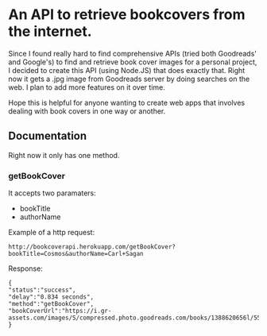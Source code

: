 # An API to retrieve bookcovers from the internet.

Since I found really hard to find comprehensive APIs (tried both Goodreads' and Google's) to find and retrieve book cover images for a personal project, I decided to create this API (using Node.JS) that does exactly that. Right now it gets a .jpg image from Goodreads server by doing searches on the web. I plan to add more features on it over time.

Hope this is helpful for anyone wanting to create web apps that involves dealing with book covers in one way or another.

## Documentation

Right now it only has one method.

### getBookCover

It accepts two paramaters:

- bookTitle
- authorName

Example of a http request:

`http://bookcoverapi.herokuapp.com/getBookCover?bookTitle=Cosmos&authorName=Carl+Sagan`

Response:

```
{
"status":"success",
"delay":"0.834 seconds",
"method":"getBookCover",
"bookCoverUrl":"https://i.gr-assets.com/images/S/compressed.photo.goodreads.com/books/1388620656l/55030.jpg"
}
```
